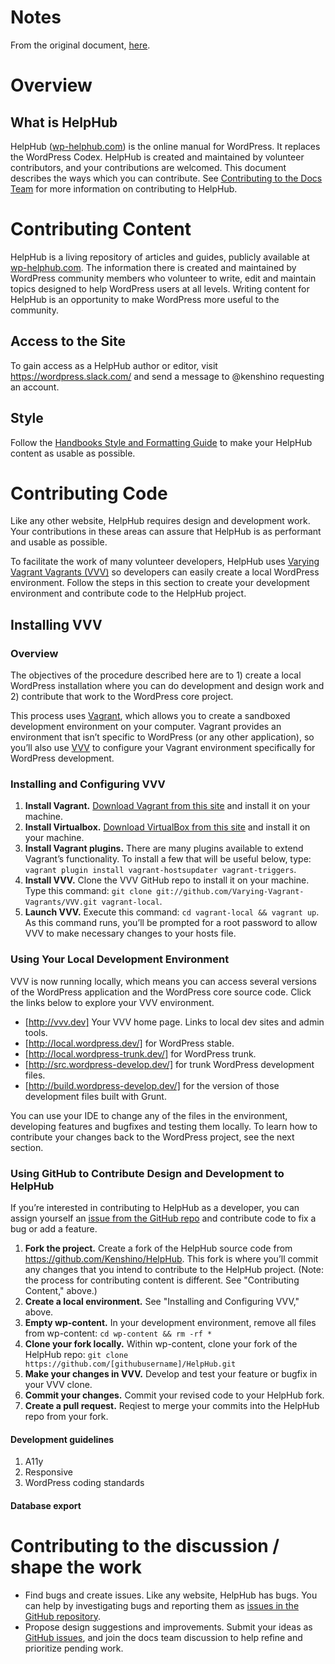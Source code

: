 # Notes
From the original document, [here](https://make.wordpress.org/core/handbook/tutorials/installing-a-local-server/installing-vvv/).

# Overview
## What is HelpHub
HelpHub ([wp-helphub.com](https://wp-helphub.com/)) is the online manual for WordPress. It replaces the WordPress Codex. HelpHub is created and maintained by volunteer contributors, and your contributions are welcomed. This document describes the ways which you can contribute. See [Contributing to the Docs Team](https://github.com/Kenshino/HelpHub/blob/master/CONTRIBUTING.md) for more information on contributing to HelpHub.

# Contributing Content
HelpHub is a living repository of articles and guides, publicly available at [wp-helphub.com](https://wp-helphub.com/). The information there is created and maintained by WordPress community members who volunteer to write, edit and maintain topics designed to help WordPress users at all levels. Writing content for HelpHub is an opportunity to make WordPress more useful to the community.


## Access to the Site
To gain access as a HelpHub author or editor, visit https://wordpress.slack.com/ and send a message to @kenshino requesting an account.

## Style
Follow the [Handbooks Style and Formatting Guide](https://make.wordpress.org/docs/handbook/developer-resources/handbooks/handbooks-style-and-formatting-guide/) to make your HelpHub content as usable as possible.

# Contributing Code
Like any other website, HelpHub requires design and development work. Your contributions in these areas can assure that HelpHub is as performant and usable as possible. 

To facilitate the work of many volunteer developers, HelpHub uses [Varying Vagrant Vagrants (VVV)](https://varyingvagrantvagrants.org/) so developers can easily create a local WordPress environment. Follow the steps in this section to create your development environment and contribute code to the HelpHub project.

## Installing VVV
### Overview
The objectives of the procedure described here are to 1) create a local WordPress installation where you can do development and design work and 2) contribute that work to the WordPress core project.

This process uses [Vagrant](https://www.vagrantup.com/), which allows you to create a sandboxed development environment on your computer. Vagrant provides an environment that isn’t specific to WordPress (or any other application), so you’ll also use [VVV](https://varyingvagrantvagrants.org/) to configure your Vagrant environment specifically for WordPress development.
### Installing and Configuring VVV
1. **Install Vagrant.** [Download Vagrant from this site](https://www.vagrantup.com/downloads.html) and install it on your machine.
1. **Install Virtualbox.** [Download VirtualBox from this site](https://www.virtualbox.org/wiki/Downloads) and install it on your machine.
1. **Install Vagrant plugins.** There are many plugins available to extend Vagrant’s functionality. To install a few that will be useful below, type: `vagrant plugin install vagrant-hostsupdater vagrant-triggers`.
1. **Install VVV.** Clone the VVV GitHub repo to install it on your machine. Type this command: `git clone git://github.com/Varying-Vagrant-Vagrants/VVV.git vagrant-local`.
1. **Launch VVV.** Execute this command: `cd vagrant-local && vagrant up`. As this command runs, you’ll be prompted for a root password to allow VVV to make necessary changes to your hosts file.
### Using Your Local Development Environment
VVV is now running locally, which means you can access several versions of the WordPress application and the WordPress core source code. Click the links below to explore your VVV environment.
+ [http://vvv.dev] Your VVV home page. Links to local dev sites and admin tools.
+ [http://local.wordpress.dev/] for WordPress stable.
+ [http://local.wordpress-trunk.dev/] for WordPress trunk.
+ [http://src.wordpress-develop.dev/] for trunk WordPress development files.
+ [http://build.wordpress-develop.dev/] for the version of those development files built with Grunt.

You can use your IDE to change any of the files in the environment, developing features and bugfixes and testing them locally. To learn how to contribute your changes back to the WordPress project, see the next section.

<!---
### Using GitHub to Contribute Changes to WordPress Core
You can create a GitHub repository to store your copy of the WordPress core source code. This is where you’ll commit any changes that you intend to contribute to the WordPress core project. Those changes must be associated with a Trac ticket and created in a feature branch named after the ticket's ID. 
#### Configuring Your VVV Instance
1. **Switch Your VVV to Git.** Your VVV instance includes an SVN repo; change it to Git: `vagrant ssh -c develop_git`.
1. **Create a GitHub repository.** Create a new repository in your GitHub account named "wordpress-develop.”
1. **Set Your GitHub Origin.** Set this new repo as your origin remote: `cd www/wordpress-develop && git remote set-url origin https://github.com/YOURNAME/wordpress-develop.git && git remote add upstream git://develop.git.wordpress.org/`.
#### Contributing a Feature or Bugfix
1. **Base your work on a Trac ticket.** Find (or create) a Trac ticket describing the feature or bugfix you’ll work on.
1. **Do your work in a feature branch.** Create a feature branch for this ticket in your GitHub "wordpress-develop” repository. For example, if you're working on ticket 12345, type the command `git checkout -b trac-12345`.
1. **Make your changes in VVV.** Develop and test your feature or bugfix in your VVV clone.
1. **Commit your changes.** Commit your revised code to your GitHub "wordpress-develop” repository.
1. **Create a pull request.** Merge your commits into master from your feature branch.
1. **Update the Trac ticket.** Paste the URL of that pull request into the Trac ticket and attach the diff file corresponding to your pull request.
--->

### Using GitHub to Contribute Design and Development to HelpHub
If you’re interested in contributing to HelpHub as a developer, you can assign yourself an [issue from the GitHub repo](https://github.com/Kenshino/HelpHub/issues) and contribute code to fix a bug or add a feature.
1. **Fork the project.** Create a fork of the HelpHub source code from https://github.com/Kenshino/HelpHub. This fork is where you’ll commit any changes that you intend to contribute to the HelpHub project. (Note: the process for contributing content is different. See "Contributing Content," above.)
1. **Create a local environment.** See "Installing and Configuring VVV," above.
1. **Empty wp-content.** In your development environment, remove all files from wp-content: `cd wp-content && rm -rf *`
1. **Clone your fork locally.** Within wp-content, clone your fork of the HelpHub repo: `git clone https://github.com/[githubusername]/HelpHub.git`
1. **Make your changes in VVV.** Develop and test your feature or bugfix in your VVV clone.
1. **Commit your changes.** Commit your revised code to your HelpHub fork.
1. **Create a pull request.** Reqiest to merge your commits into the HelpHub repo from your fork.
#### Development guidelines
1. A11y
1. Responsive
1. WordPress coding standards
#### Database export
 
# Contributing to the discussion / shape the work
* Find bugs and create issues. Like any website, HelpHub has bugs. You can help by investigating bugs and reporting them as [issues in the GitHub repository](https://github.com/Kenshino/HelpHub/issues).
* Propose design suggestions and improvements. Submit your ideas as [GitHub issues](https://github.com/Kenshino/HelpHub/issues), and join the docs team discussion to help refine and prioritize pending work.
